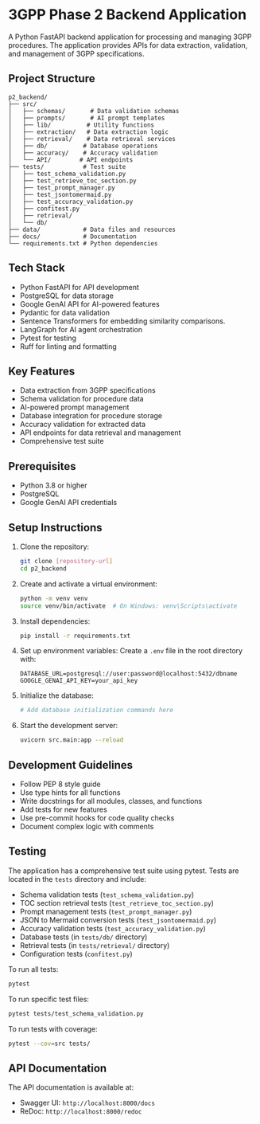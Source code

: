 # 3GPP Phase 2 Backend Application

A Python FastAPI backend application for processing and managing 3GPP procedures. The application provides APIs for data extraction, validation, and management of 3GPP specifications.

## Project Structure

```
p2_backend/
├── src/
│   ├── schemas/       # Data validation schemas
│   ├── prompts/       # AI prompt templates
│   ├── lib/          # Utility functions
│   ├── extraction/   # Data extraction logic
│   ├── retrieval/    # Data retrieval services
│   ├── db/          # Database operations
│   ├── accuracy/    # Accuracy validation
│   └── API/        # API endpoints
├── tests/           # Test suite
│   ├── test_schema_validation.py
│   ├── test_retrieve_toc_section.py
│   ├── test_prompt_manager.py
│   ├── test_jsontomermaid.py
│   ├── test_accuracy_validation.py
│   ├── confitest.py
│   ├── retrieval/
│   └── db/
├── data/            # Data files and resources
├── docs/            # Documentation
└── requirements.txt # Python dependencies
```

## Tech Stack

- Python FastAPI for API development
- PostgreSQL for data storage
- Google GenAI API for AI-powered features
- Pydantic for data validation
- Sentence Transformers for embedding similarity comparisons. 
- LangGraph for AI agent orchestration
- Pytest for testing
- Ruff for linting and formatting

## Key Features

- Data extraction from 3GPP specifications
- Schema validation for procedure data
- AI-powered prompt management
- Database integration for procedure storage
- Accuracy validation for extracted data
- API endpoints for data retrieval and management
- Comprehensive test suite

## Prerequisites

- Python 3.8 or higher
- PostgreSQL
- Google GenAI API credentials

## Setup Instructions

1. Clone the repository:
   ```bash
   git clone [repository-url]
   cd p2_backend
   ```

2. Create and activate a virtual environment:
   ```bash
   python -m venv venv
   source venv/bin/activate  # On Windows: venv\Scripts\activate
   ```

3. Install dependencies:
   ```bash
   pip install -r requirements.txt
   ```

4. Set up environment variables:
   Create a `.env` file in the root directory with:
   ```
   DATABASE_URL=postgresql://user:password@localhost:5432/dbname
   GOOGLE_GENAI_API_KEY=your_api_key
   ```

5. Initialize the database:
   ```bash
   # Add database initialization commands here
   ```

6. Start the development server:
   ```bash
   uvicorn src.main:app --reload
   ```

## Development Guidelines

- Follow PEP 8 style guide
- Use type hints for all functions
- Write docstrings for all modules, classes, and functions
- Add tests for new features
- Use pre-commit hooks for code quality checks
- Document complex logic with comments

## Testing

The application has a comprehensive test suite using pytest. Tests are located in the `tests` directory and include:

- Schema validation tests (`test_schema_validation.py`)
- TOC section retrieval tests (`test_retrieve_toc_section.py`)
- Prompt management tests (`test_prompt_manager.py`)
- JSON to Mermaid conversion tests (`test_jsontomermaid.py`)
- Accuracy validation tests (`test_accuracy_validation.py`)
- Database tests (in `tests/db/` directory)
- Retrieval tests (in `tests/retrieval/` directory)
- Configuration tests (`confitest.py`)

To run all tests:
```bash
pytest
```

To run specific test files:
```bash
pytest tests/test_schema_validation.py
```

To run tests with coverage:
```bash
pytest --cov=src tests/
```

## API Documentation

The API documentation is available at:
- Swagger UI: `http://localhost:8000/docs`
- ReDoc: `http://localhost:8000/redoc`
